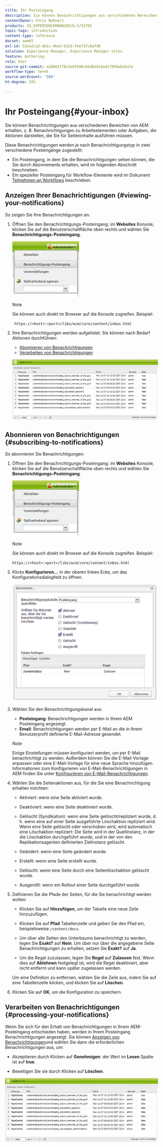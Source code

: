 ```yaml
---
title: Ihr Posteingang
description: Sie können Benachrichtigungen aus verschiedenen Bereichen von AEM erhalten, z. B. Benachrichtigungen zu Arbeitselementen oder Aufgaben, die Aktionen darstellen, die Sie für Seiteninhalte ausführen müssen.
contentOwner: Chris Bohnert
products: SG_EXPERIENCEMANAGER/6.5/SITES
topic-tags: introduction
content-type: reference
docset: aem65
exl-id: 52ea2ca2-eb1c-4bed-b52d-feef37c6afd6
solution: Experience Manager, Experience Manager Sites
feature: Authoring
role: User
source-git-commit: a28883778c5e8fb90cbbd0291ded17059ab2ba7e
workflow-type: tm+mt
source-wordcount: '569'
ht-degree: 55%

---
```


# Ihr Posteingang{#your-inbox}

Sie können Benachrichtigungen aus verschiedenen Bereichen von AEM erhalten, z. B. Benachrichtigungen zu Arbeitselementen oder Aufgaben, die Aktionen darstellen, die Sie für Seiteninhalte ausführen müssen.

Diese Benachrichtigungen werden je nach Benachrichtigungstyp in zwei verschiedene Posteingänge zugestellt:

* Ein Posteingang, in dem Sie die Benachrichtigungen sehen können, die Sie durch Abonnements erhalten, wird im folgenden Abschnitt beschrieben.
* Ein spezieller Posteingang für Workflow-Elemente wird im Dokument [Teilnehmen an Workflows](/help/sites-classic-ui-authoring/classic-workflows-participating.md) beschrieben.

## Anzeigen Ihrer Benachrichtigungen {#viewing-your-notifications}

So zeigen Sie Ihre Benachrichtigungen an:

1. Öffnen Sie den Benachrichtigungs-Posteingang: im **Websites** Konsole, klicken Sie auf die Benutzerschaltfläche oben rechts und wählen Sie **Benachrichtigungs-Posteingang**.

   ![screen_shot_2012-02-08at105226am](assets/screen_shot_2012-02-08at105226am.png)

   >[!NOTE]
   >
   >Sie können auch direkt im Browser auf die Konsole zugreifen. Beispiel:
   >
   >
   >` https://<host>:<port>/libs/wcm/core/content/inbox.html`

1. Ihre Benachrichtigungen werden aufgelistet. Sie können nach Bedarf Aktionen durchführen:

   * [Abonnieren von Benachrichtigungen](#subscribing-to-notifications)
   * [Verarbeiten von Benachrichtigungen](#processing-your-notifications)

   ![chlimage_1-4](assets/chlimage_1-4.jpeg)

## Abonnieren von Benachrichtigungen {#subscribing-to-notifications}

So abonnieren Sie Benachrichtigungen:

1. Öffnen Sie den Benachrichtigungs-Posteingang: im **Websites** Konsole, klicken Sie auf die Benutzerschaltfläche oben rechts und wählen Sie **Benachrichtigungs-Posteingang**.

   ![screen_shot_2012-02-08at105226am-1](assets/screen_shot_2012-02-08at105226am-1.png)

   >[!NOTE]
   >
   >Sie können auch direkt im Browser auf die Konsole zugreifen. Beispiel:
   >
   >
   >`https://<host>:<port>/libs/wcm/core/content/inbox.html`

1. Klicks **Konfigurieren...** in der oberen linken Ecke, um das Konfigurationsdialogfeld zu öffnen.

   ![screen_shot_2012-02-08at111056am](assets/screen_shot_2012-02-08at111056am.png)

1. Wählen Sie den Benachrichtigungskanal aus:

   * **Posteingang**: Benachrichtigungen werden in Ihrem AEM Posteingang angezeigt.
   * **Email**: Benachrichtigungen werden per E-Mail an die in Ihrem Benutzerprofil definierte E-Mail-Adresse gesendet.

   >[!NOTE]
   >
   >Einige Einstellungen müssen konfiguriert werden, um per E-Mail benachrichtigt zu werden. Außerdem können Sie die E-Mail-Vorlage anpassen oder eine E-Mail-Vorlage für eine neue Sprache hinzufügen. Informationen zum Konfigurieren von E-Mail-Benachrichtigungen in AEM finden Sie unter [Konfigurieren von E-Mail-Benachrichtigungen](/help/sites-administering/notification.md#configuringemailnotification).

1. Wählen Sie die Seitenaktionen aus, für die Sie eine Benachrichtigung erhalten möchten:

   * Aktiviert: wenn eine Seite aktiviert wurde.
   * Deaktiviert: wenn eine Seite deaktiviert wurde.
   * Gelöscht (Syndikation): wenn eine Seite gelöscht/repliziert wurde, d. h. wenn eine auf einer Seite ausgeführte Löschaktion repliziert wird.
Wenn eine Seite gelöscht oder verschoben wird, wird automatisch eine Löschaktion repliziert: Die Seite wird in der Quellinstanz, in der die Löschaktion durchgeführt wurde, und in der von den Replikationsagenten definierten Zielinstanz gelöscht.

   * Geändert: wenn eine Seite geändert wurde.
   * Erstellt: wenn eine Seite erstellt wurde.
   * Gelöscht: wenn eine Seite durch eine Seitenlöschaktion gelöscht wurde.
   * Ausgerollt: wenn ein Rollout einer Seite durchgeführt wurde.

1. Definieren Sie die Pfade der Seiten, für die Sie benachrichtigt werden wollen:

   * Klicken Sie auf **Hinzufügen**, um der Tabelle eine neue Zeile hinzuzufügen.
   * Klicken Sie auf **Pfad** Tabellenzelle und geben Sie den Pfad ein, beispielsweise `/content/docs`.

   * Um über alle Seiten des Unterbaums benachrichtigt zu werden, legen Sie **Exakt?** auf **Nein**.
Um über nur über die angegebene Seite Benachrichtigungen zu erhalten, setzen Sie **Exakt?** auf **Ja**.

   * Um die Regel zuzulassen, legen Sie **Regel** auf **Zulassen** fest. Wenn dies auf **Ablehnen** festgelegt ist, wird die Regel deaktiviert, aber nicht entfernt und kann später zugelassen werden.

   Um eine Definition zu entfernen, wählen Sie die Zeile aus, indem Sie auf eine Tabellenzelle klicken, und klicken Sie auf **Löschen**.

1. Klicken Sie auf **OK**, um die Konfiguration zu speichern.

## Verarbeiten von Benachrichtigungen {#processing-your-notifications}

Wenn Sie sich für den Erhalt von Benachrichtigungen in Ihrem AEM-Posteingang entschieden haben, werden in Ihrem Posteingang Benachrichtigungen angezeigt. Sie können [Anzeigen von Benachrichtigungen](#viewing-your-notifications)und wählen Sie dann die erforderlichen Benachrichtigungen aus, um:

* Akzeptieren durch Klicken auf **Genehmigen**: der Wert im **Lesen** Spalte ist auf **true**.

* Beseitigen Sie sie durch Klicken auf **Löschen**.

![chlimage_1-5](assets/chlimage_1-5.jpeg)
